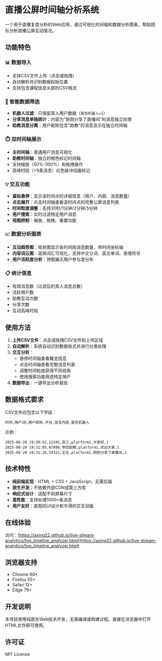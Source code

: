 # 直播公屏时间轴分析系统

一个用于直播复盘分析的Web应用，通过可视化时间轴和数据分析图表，帮助团队分析直播公屏互动情况。

## 功能特色

### 📊 数据导入
- 支持CSV文件上传（点击或拖拽）
- 自动解析并识别数据起始位置
- 支持包含课程信息头部的CSV格式

### 🎯 智能数据筛选
- **机器人过滤**：只保留真人用户数据（`是否机器人=1`）
- **分享消息单独统计**：内容为"刚刚分享了直播间"的消息独立处理
- **助教消息分离**：用户昵称包含"助教"的消息显示在独立时间轴

### ⏱️ 双时间轴展示
- **主时间轴**：普通用户消息可视化
- **助教时间轴**：独立的橙色标记时间轴
- 支持缩放（50%-300%）和拖拽操作
- 高峰时段（>5条消息）红色脉冲动画标记

### 💡 交互功能
- **鼠标悬停**：显示该时间点的详细信息（用户、内容、消息数量）
- **点击展开**：点击时间轴查看该时间点的完整公屏消息列表
- **时间粒度调整**：支持30秒/1分钟/2分钟/5分钟
- **用户搜索**：实时过滤特定用户消息
- **视图控制**：缩放、拖拽、重置功能

### 📈 数据分析图表
- **互动趋势图**：柱状图显示各时间段消息数量，带时间坐标轴
- **内容词云图**：高频词汇可视化，支持中文分词、英文单词、表情符号
- **用户活跃度分析**：饼图展示用户参与度分布

### 📋 统计信息
- 有效消息数（过滤后的真人消息总数）
- 活跃用户数
- 助教互动次数
- 分享次数
- 互动高峰时段

## 使用方法

1. **上传CSV文件**：点击或拖拽CSV文件到上传区域
2. **自动解析**：系统自动识别数据格式并进行分类处理
3. **交互分析**：
   - 悬停时间轴查看概览信息
   - 点击时间轴查看完整消息列表
   - 调整时间粒度获得不同视角
   - 使用搜索功能筛选特定用户
4. **数据导出**：一键导出分析报告

## 数据格式要求

CSV文件应包含以下字段：
```
时间,用户ID,用户昵称,平台,发言内容,是否机器人
```

示例：
```
2025-08-20 19:30:52,12345,张三,platform1,大家好,1
2025-08-20 19:31:05,67890,李四助教,platform1,欢迎大家,1
2025-08-20 19:31:20,54321,王五,platform1,刚刚分享了直播间,1
```

## 技术特性

- **纯前端实现**：HTML + CSS + JavaScript，无需后端
- **原生开发**：不依赖外部CDN或第三方库
- **响应式设计**：适配不同屏幕尺寸
- **高性能**：支持处理1000+条消息
- **用户友好**：直观的UI设计和平滑的交互动画

## 在线体验

访问：[https://axing22.github.io/live-stream-analytics/live_timeline_analyzer.html](https://axing22.github.io/live-stream-analytics/live_timeline_analyzer.html)

## 浏览器支持

- Chrome 60+
- Firefox 55+
- Safari 12+
- Edge 79+

## 开发说明

本项目使用纯原生Web技术开发，无需编译或构建过程。直接在浏览器中打开HTML文件即可使用。

## 许可证

MIT License